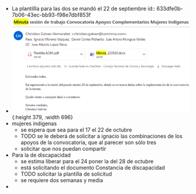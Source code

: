 - La plantillla para las dos se mandó el 22 de septiembre
  id:: 633dfe0b-7b06-43ec-bb93-f98e7dbf853f
- ![image.png](../assets/image_1665007505296_0.png){:height 379, :width 696}
- mujeres indigenas
	- se espera que sea para el 17 el 22 de octubre
	- TODO se le deberá de solicitar a ignacio las combinaciones de los apoyos de la convocatoria, que al parecer son sólo tres
	- solicitar que nos puedan compartir
- Para la de discapacidad
	- se estima liberar para el 24 poner la del 28 de octubre
	- está solicitando el documento Constancia de discapacidad
	- TODO solicitar la plantilla de solicitud
	- se requiere dos semanas y media
-